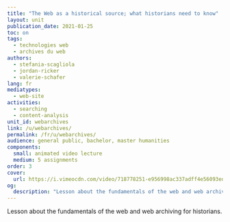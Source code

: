 ```yaml
---
title: "The Web as a historical source; what historians need to know"
layout: unit
publication_date: 2021-01-25
toc: on
tags:
  - technologies web
  - archives du web
authors: 
  - stefania-scagliola
  - jordan-ricker
  - valerie-schafer
lang: fr
mediatypes: 
  - web-site
activities: 
  - searching
  - content-analysis
unit_id: webarchives
link: /u/webarchives/
permalink: /fr/u/webarchives/
audience: general public, bachelor, master humanities
components:
  small: animated video lecture
  medium: 5 assignments
order: 3
cover:
  url: https://i.vimeocdn.com/video/718778251-e956998ac337adff4e56093edf452aed2f5895d0b136df3cd6a8bc4062f6c50c-d?mw=900&mh=506&q=70
og:
  description: "Lesson about the fundamentals of the web and web archiving for historians."
---
```


Lesson about the fundamentals of the web and web archiving for historians.

<!-- more -->
